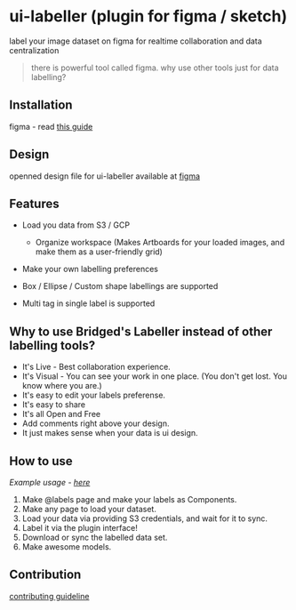 # ui-labeller (plugin for figma / sketch)
label your image dataset on figma for realtime collaboration and data centralization

> there is powerful tool called figma. why use other tools just for data labelling?

## Installation
figma - read [this guide](./figma/README.md)


## Design
openned design file for ui-labeller available at [figma](https://www.figma.com/file/U0gKxMTiLgk6uB08qeTzoa/ui-labeller-plugin?node-id=0%3A1)


## Features
- Load you data from S3 / GCP
    - Organize workspace (Makes Artboards for your loaded images, and make them as a user-friendly grid)
    
- Make your own labelling preferences
- Box / Ellipse / Custom shape labellings are supported
- Multi tag in single label is supported


## Why to use Bridged's Labeller instead of other labelling tools?
- It's Live - Best collaboration experience.
- It's Visual - You can see your work in one place. (You don't get lost. You know where you are.)
- It's easy to edit your labels preferense.
- It's easy to share
- It's all Open and Free
- Add comments right above your design.
- It just makes sense when your data is ui design.


## How to use

*Example usage - [here](https://www.figma.com/file/01QCgPwNc7DLqmgNvVgJaF/?node-id=37%3A0)*

1. Make @labels page and make your labels as Components.
2. Make any page to load your dataset.
3. Load your data via providing S3 credentials, and wait for it to sync.
4. Label it via the plugin interface!
5. Download or sync the labelled data set.
6. Make awesome models.


## Contribution
[contributing guideline](https://github.com/bridgedxyz/contributing-and-license)
